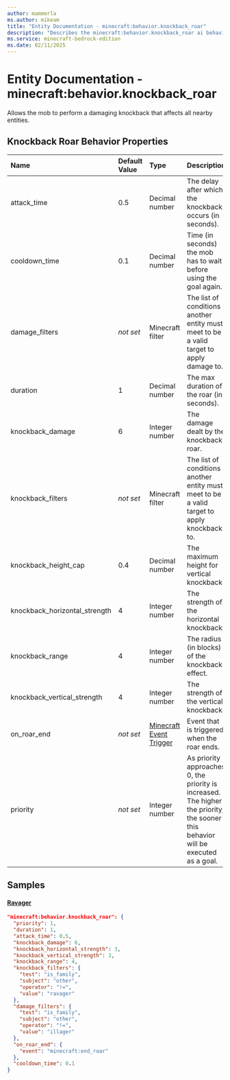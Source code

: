 ```yaml
---
author: mammerla
ms.author: mikeam
title: "Entity Documentation - minecraft:behavior.knockback_roar"
description: "Describes the minecraft:behavior.knockback_roar ai behavior component"
ms.service: minecraft-bedrock-edition
ms.date: 02/11/2025 
---
```


# Entity Documentation - minecraft:behavior.knockback_roar

Allows the mob to perform a damaging knockback that affects all nearby entities.


## Knockback Roar Behavior Properties

|Name       |Default Value |Type |Description |Example Values |
|:----------|:-------------|:----|:-----------|:------------- |
| attack_time | 0.5 | Decimal number | The delay after which the knockback occurs (in seconds). | Ravager: `0.5` | 
| cooldown_time | 0.1 | Decimal number | Time (in seconds) the mob has to wait before using the goal again. | Ravager: `0.1` | 
| damage_filters | *not set* | Minecraft filter | The list of conditions another entity must meet to be a valid target to apply damage to. | Ravager: `{"test":"is_family","subject":"other","operator":"!=","value":"illager"}` | 
| duration | 1 | Decimal number | The max duration of the roar (in seconds). | Ravager: `1` | 
| knockback_damage | 6 | Integer number | The damage dealt by the knockback roar. | Ravager: `6` | 
| knockback_filters | *not set* | Minecraft filter | The list of conditions another entity must meet to be a valid target to apply knockback to. | Ravager: `{"test":"is_family","subject":"other","operator":"!=","value":"ravager"}` | 
| knockback_height_cap | 0.4 | Decimal number | The maximum height for vertical knockback. |  | 
| knockback_horizontal_strength | 4 | Integer number | The strength of the horizontal knockback. | Ravager: `3` | 
| knockback_range | 4 | Integer number | The radius (in blocks) of the knockback effect. | Ravager: `4` | 
| knockback_vertical_strength | 4 | Integer number | The strength of the vertical knockback. | Ravager: `3` | 
| on_roar_end | *not set* | [Minecraft Event Trigger](../Definitions/NestedTables/triggers.md) | Event that is triggered when the roar ends. | Ravager: `{"event":"minecraft:end_roar"}` | 
| priority | *not set* | Integer number | As priority approaches 0, the priority is increased. The higher the priority, the sooner this behavior will be executed as a goal. | Ravager: `1` | 

## Samples

#### [Ravager](https://github.com/Mojang/bedrock-samples/tree/preview/behavior_pack/entities/ravager.json)


```json
"minecraft:behavior.knockback_roar": {
  "priority": 1,
  "duration": 1,
  "attack_time": 0.5,
  "knockback_damage": 6,
  "knockback_horizontal_strength": 3,
  "knockback_vertical_strength": 3,
  "knockback_range": 4,
  "knockback_filters": {
    "test": "is_family",
    "subject": "other",
    "operator": "!=",
    "value": "ravager"
  },
  "damage_filters": {
    "test": "is_family",
    "subject": "other",
    "operator": "!=",
    "value": "illager"
  },
  "on_roar_end": {
    "event": "minecraft:end_roar"
  },
  "cooldown_time": 0.1
}
```
